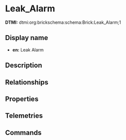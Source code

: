 # Leak_Alarm
**DTMI:** dtmi:org:brickschema:schema:Brick:Leak_Alarm;1
## Display name
- **en:** Leak Alarm
## Description
## Relationships
## Properties
## Telemetries
## Commands
